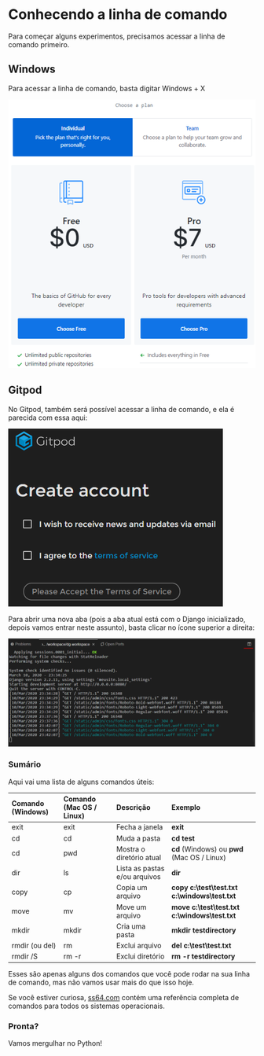 # Conhecendo a linha de comando

Para começar alguns experimentos, precisamos acessar a linha de comando primeiro.

## Windows

Para acessar a linha de comando, basta digitar Windows + X

![](../.gitbook/assets/image%20%281%29.png)

## Gitpod

No Gitpod, também será possível acessar a linha de comando, e ela é parecida com essa aqui:

![Prompt gitpod](../.gitbook/assets/image%20%287%29.png)

Para abrir uma nova aba \(pois a aba atual está com o Django inicializado, depois vamos entrar neste assunto\), basta clicar no ícone superior a direita:

![](../.gitbook/assets/image%20%2810%29.png)

### Sumário <a id="sum&#xE1;rio"></a>

Aqui vai uma lista de alguns comandos úteis:

| Comando \(Windows\) | Comando \(Mac OS / Linux\) | Descrição | Exemplo |
| :--- | :--- | :--- | :--- |
| exit | exit | Fecha a janela | **exit** |
| cd | cd | Muda a pasta | **cd test** |
| cd | pwd | Mostra o diretório atual | **cd** \(Windows\) ou **pwd** \(Mac OS / Linux\) |
| dir | ls | Lista as pastas e/ou arquivos | **dir** |
| copy | cp | Copia um arquivo | **copy c:\test\test.txt c:\windows\test.txt** |
| move | mv | Move um arquivo | **move c:\test\test.txt c:\windows\test.txt** |
| mkdir | mkdir | Cria uma pasta | **mkdir testdirectory** |
| rmdir \(ou del\) | rm | Exclui arquivo | **del c:\test\test.txt** |
| rmdir /S | rm -r | Exclui diretório | **rm -r testdirectory** |

Esses são apenas alguns dos comandos que você pode rodar na sua linha de comando, mas não vamos usar mais do que isso hoje.

Se você estiver curiosa, [ss64.com](http://ss64.com/) contém uma referência completa de comandos para todos os sistemas operacionais.

### Pronta? <a id="pronta"></a>

Vamos mergulhar no Python!


